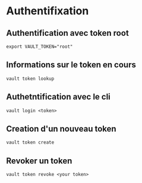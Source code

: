 # Authentifixation

## Authentification avec token root
```
export VAULT_TOKEN="root"
```

## Informations sur le token en cours

```
vault token lookup
```

## Authetntification avec le cli

```
vault login <token>
```

## Creation d'un nouveau token 

```
vault token create
```

## Revoker un token

```
vault token revoke <your token>
```
